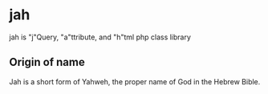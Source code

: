 # jah
jah is "j"Query, "a"ttribute, and "h"tml php class library

## Origin of name
Jah is a short form of Yahweh, the proper name of God in the Hebrew Bible.
